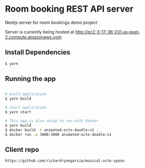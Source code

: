 # Room booking REST API server
Nestjs server for room bookings demo project

Server is currently being hosted at http://ec2-3-17-36-231.us-east-2.compute.amazonaws.com

## Install Dependencies

```bash
$ yarn
```

## Running the app

```bash

# build application
$ yarn build

# start application
$ yarn start

# This app is also setup to run with Docker
$ yarn build  
$ docker build -t animated-octo-doodle:v1 .
$ docker run -p 3000:3000 animated-octo-doodle:v1

```

## Client repo 
`https://github.com/richardryangarcia/musical-octo-spoon `
